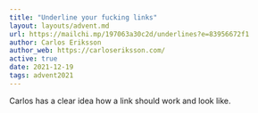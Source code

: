 ```yaml
---
title: "Underline your fucking links"
layout: layouts/advent.md
url: https://mailchi.mp/197063a30c2d/underlines?e=83956672f1
author: Carlos Eriksson
author_web: https://carloseriksson.com/
active: true
date: 2021-12-19
tags: advent2021
---
```


Carlos has a clear idea how a link should work and look like.
